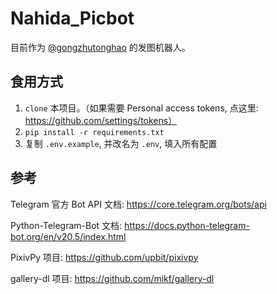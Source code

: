 # Nahida_Picbot

目前作为 [@gongzhutonghao](https://t.me/gongzhutonghao) 的发图机器人。


## 食用方式

1. `clone` 本项目。（如果需要 Personal access tokens, 点这里: https://github.com/settings/tokens）
2. `pip install -r requirements.txt` 
3. 复制 `.env.example`, 并改名为 `.env`, 填入所有配置

## 参考

Telegram 官方 Bot API 文档: https://core.telegram.org/bots/api

Python-Telegram-Bot 文档: https://docs.python-telegram-bot.org/en/v20.5/index.html

PixivPy 项目: https://github.com/upbit/pixivpy

gallery-dl 项目: https://github.com/mikf/gallery-dl